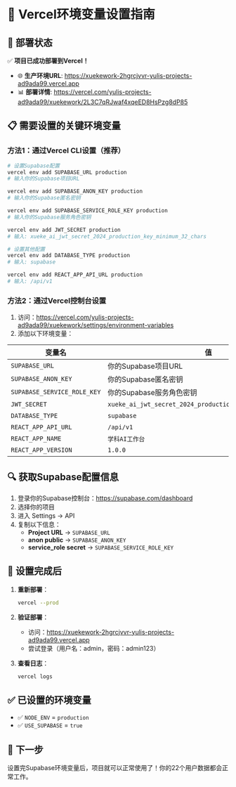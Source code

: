 # 🔧 Vercel环境变量设置指南

## 🎉 部署状态
✅ **项目已成功部署到Vercel！**
- 🌐 **生产环境URL**: https://xuekework-2hgrcjvvr-yulis-projects-ad9ada99.vercel.app
- 📊 **部署详情**: https://vercel.com/yulis-projects-ad9ada99/xuekework/2L3C7qRJwaf4xqeED8HsPzg8dP85

## 📋 需要设置的关键环境变量

### 方法1：通过Vercel CLI设置（推荐）

```bash
# 设置Supabase配置
vercel env add SUPABASE_URL production
# 输入你的Supabase项目URL

vercel env add SUPABASE_ANON_KEY production  
# 输入你的Supabase匿名密钥

vercel env add SUPABASE_SERVICE_ROLE_KEY production
# 输入你的Supabase服务角色密钥

vercel env add JWT_SECRET production
# 输入: xueke_ai_jwt_secret_2024_production_key_minimum_32_chars

# 设置其他配置
vercel env add DATABASE_TYPE production
# 输入: supabase

vercel env add REACT_APP_API_URL production
# 输入: /api/v1
```

### 方法2：通过Vercel控制台设置

1. 访问：https://vercel.com/yulis-projects-ad9ada99/xuekework/settings/environment-variables
2. 添加以下环境变量：

| 变量名 | 值 | 环境 |
|--------|-----|------|
| `SUPABASE_URL` | 你的Supabase项目URL | Production |
| `SUPABASE_ANON_KEY` | 你的Supabase匿名密钥 | Production |
| `SUPABASE_SERVICE_ROLE_KEY` | 你的Supabase服务角色密钥 | Production |
| `JWT_SECRET` | `xueke_ai_jwt_secret_2024_production_key_minimum_32_chars` | Production |
| `DATABASE_TYPE` | `supabase` | Production |
| `REACT_APP_API_URL` | `/api/v1` | Production |
| `REACT_APP_NAME` | `学科AI工作台` | Production |
| `REACT_APP_VERSION` | `1.0.0` | Production |

## 🔍 获取Supabase配置信息

1. 登录你的Supabase控制台：https://supabase.com/dashboard
2. 选择你的项目
3. 进入 Settings → API
4. 复制以下信息：
   - **Project URL** → `SUPABASE_URL`
   - **anon public** → `SUPABASE_ANON_KEY`
   - **service_role secret** → `SUPABASE_SERVICE_ROLE_KEY`

## 🚀 设置完成后

1. **重新部署**：
   ```bash
   vercel --prod
   ```

2. **验证部署**：
   - 访问：https://xuekework-2hgrcjvvr-yulis-projects-ad9ada99.vercel.app
   - 尝试登录（用户名：admin，密码：admin123）

3. **查看日志**：
   ```bash
   vercel logs
   ```

## ✅ 已设置的环境变量
- ✅ `NODE_ENV` = `production`
- ✅ `USE_SUPABASE` = `true`

## 🔄 下一步
设置完Supabase环境变量后，项目就可以正常使用了！你的22个用户数据都会正常工作。